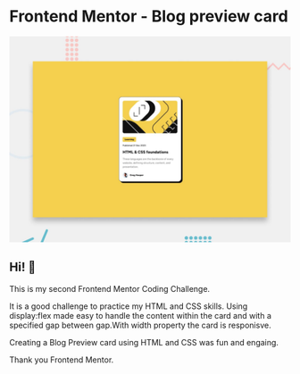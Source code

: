  # Frontend Mentor - Blog preview card

![Design preview for the Blog preview card coding challenge](./design/desktop-preview.jpg)

## Hi! 👋

This is my second Frontend Mentor Coding Challenge.

It is a good challenge to practice my HTML and CSS skills. Using display:flex made easy to handle the content within the card and with a specified gap between gap.With width property the card is responisve.

Creating a Blog Preview card using HTML and CSS was fun and engaing.

Thank you Frontend Mentor.
